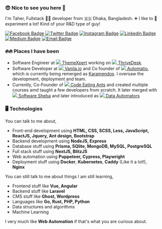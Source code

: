 ### 😎 Nice to see you here 👋

I'm Taher, Fullstack 🧑‍💻️ developer from 🇧🇩 Dhaka, Bangladesh. ➕ I like to 🥼 experiment a lot! Kind of your R&D type of guy!

[![Facebook Badge](https://img.shields.io/badge/-entrptaher-1877F2?style=flat-square&labelColor=1877F2&logo=facebook&logoColor=white&link=https://facebook.com/entrptaher)](https://facebook.com/entrptaher) [![Twitter Badge](https://img.shields.io/badge/-@entrptaher-1ca0f1?style=flat-square&labelColor=1ca0f1&logo=twitter&logoColor=white&link=https://twitter.com/entrptaher)](https://twitter.com/entrptaher) [![Instagram Badge](https://img.shields.io/badge/-entrptaher-E4405F?style=flat-square&labelColor=E4405F&logo=instagram&logoColor=white&link=https://instagram.com/entrptaher)](https://instagram.com/entrptaher) [![Linkedin Badge](https://img.shields.io/badge/-entrptaher-blue?style=flat-square&logo=Linkedin&logoColor=white&link=https://www.linkedin.com/in/entrptaher/)](https://www.linkedin.com/in/entrptaher/) [![Medium Badge](https://img.shields.io/badge/-@entrptaher-03a57a?style=flat-square&labelColor=03a57a&logo=Medium&link=https://medium.com/@entrptaher/)](https://medium.com/@entrptaher) [![Email Badge](https://img.shields.io/badge/-Email-c14438?style=flat-square&logo=Gmail&logoColor=white&link=mailto:entrptaher+github@gmail.com)](mailto:entrptaher+github@gmail.com)

### 🔥🔥 Places I have been
- Software Engineer at [![](https://avatars2.githubusercontent.com/u/1757387?s=16&v=4) ThemeXpert](https://www.themexpert.com/) working on [![](https://avatars2.githubusercontent.com/u/65561215?s=16&v=4) ThriveDesk](https://www.thrivedesk.com/).
- Software Developer at [![](https://avatars2.githubusercontent.com/u/15325217?s=16&v=4) Vanila.io](https://vanila.io) and Co founder of [![](https://avatars2.githubusercontent.com/u/50674207?s=16&v=4) Automatio](https://automatio.co), which is currently being remerged as [Karamendos](https://karamendos.com/). I oversaw the development, deployment and team.
- Currently, Co-Founder of [![](https://avatars2.githubusercontent.com/u/44778862?s=16&v=4) Code Eating Ants](https://github.com/code-eating-ants) and created multiple courses amd taught a few developers from scratch. It later merged with [![](https://avatars2.githubusercontent.com/u/117560736?s=16&v=4) Software Sheba]([https://github.com/softwaresheba](https://github.com/softwaresheba)) and later introduced as [![](https://avatars2.githubusercontent.com/u/161862227?s=16&v=4) Data Automators]([https://github.com/dataautomators](https://github.com/dataautomators))

### 🖥 Technologies

You can talk to me about,
- Front-end development using **HTML, CSS, SCSS, Less, JavaScript, ReactJS, Jquery, Ant design, Bootstrap**
- Backend development using **NodeJS, Express**
- Database stuff using **Prisma, SQlite, MongoDB, MySQL, PostgreSQL**
- Full stack stuff using **NextJS, BlitzJS**
- Web automation using **Puppeteer, Cypress, Playwright**
- Deployment stuff using **Docker**, **Kubernetes**, **Caddy** (Like it a lot!), **Nginx**

You can still talk to me about things I am still learning,
- Frontend stuff like **Vue, Angular**
- Backend stuff like **Laravel**
- CMS stuff like **Ghost, Wordpress**
- Languages like **Go, Rust, PHP, Python**
- Data structures and algorithms
- Machine Learning

I very much like **Web Automation** if that's what you are curious about.
